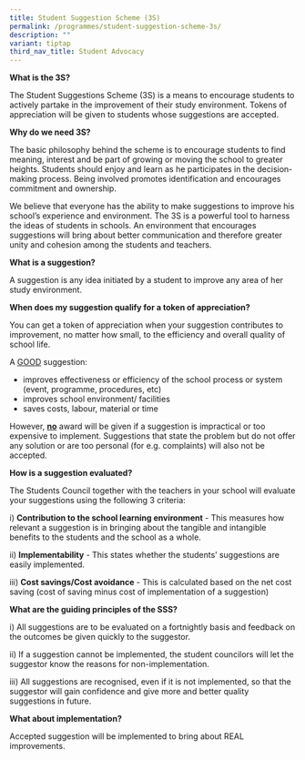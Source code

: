 ```yaml
---
title: Student Suggestion Scheme (3S)
permalink: /programmes/student-suggestion-scheme-3s/
description: ""
variant: tiptap
third_nav_title: Student Advocacy
---
```

<p><strong>What is the 3S?</strong></p>
<p>The Student Suggestions Scheme (3S) is a means to encourage students to actively partake in the improvement of their study environment. Tokens of appreciation will be given to students whose suggestions are accepted.</p>
<p><strong>Why do we need 3S?</strong></p>
<p>The basic philosophy behind the scheme is to encourage students to find meaning, interest and be part of growing or moving the school to greater heights. Students should enjoy and learn as he participates in the decision-making process. Being involved promotes identification and encourages commitment and ownership.</p>
<p>We believe that everyone has the ability to make suggestions to improve his school’s experience and environment. The 3S is a powerful tool to harness the ideas of students in schools. An environment that encourages suggestions will bring about better communication and therefore greater unity and cohesion among the students and teachers.</p>
<p><strong>What is a suggestion?</strong></p>
<p>A suggestion is any idea initiated by a student to improve any area of her study environment.</p>
<p><strong>When does my suggestion qualify for a token of appreciation?</strong></p>
<p>You can get a token of appreciation when your suggestion contributes to improvement, no matter how small, to the efficiency and overall quality of school life.</p>
<p>A&nbsp;<u>GOOD</u>&nbsp;suggestion:</p>
<ul>
<li>improves effectiveness or efficiency of the school process or system (event, programme, procedures, etc)</li>
<li>improves school environment/ facilities</li>
<li>saves costs, labour, material or time</li>
</ul>
<p>However,&nbsp;<strong><u>no</u></strong>&nbsp;award will be given if a suggestion is impractical or too expensive to implement. Suggestions that state the problem but do not offer any solution or are too personal (for e.g. complaints) will also not be accepted.</p>
<p><strong>How is a suggestion evaluated?</strong></p>
<p>The Students Council together with the teachers in your school will evaluate your suggestions using the following 3 criteria:</p>
<p>i)&nbsp;<strong>Contribution to the school learning environment</strong>&nbsp;- This measures how relevant a suggestion is in bringing about the tangible and intangible benefits to the students and the school as a whole.</p>
<p>ii)&nbsp;<strong>Implementability</strong>&nbsp;- This states whether the students’ suggestions are easily implemented.</p>
<p>iii)&nbsp;<strong>Cost savings/Cost avoidance</strong>&nbsp;- This is calculated based on the net cost saving (cost of saving minus cost of implementation of a suggestion)</p>
<p><strong>What are the guiding principles of the SSS?</strong></p>
<p>i) All suggestions are to be evaluated on a fortnightly basis and feedback on the outcomes be given quickly to the suggestor.</p>
<p>ii) If a suggestion cannot be implemented, the student councilors will let the suggestor know the reasons for non-implementation.</p>
<p>iii) All suggestions are recognised, even if it is not implemented, so that the suggestor will gain confidence and give more and better quality suggestions in future.</p>
<p><strong>What about implementation?</strong></p>
<p>Accepted suggestion will be implemented to bring about REAL improvements.</p>